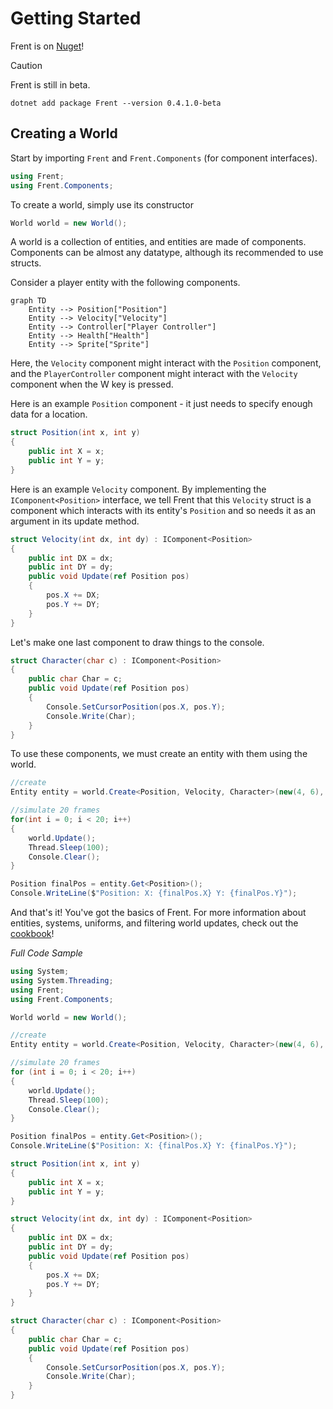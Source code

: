 
# Getting Started

Frent is on [Nuget](https://www.nuget.org/packages/Frent/)!

> [!CAUTION]
> Frent is still in beta.

```pwsh
dotnet add package Frent --version 0.4.1.0-beta
```

## Creating a World
Start by importing `Frent` and `Frent.Components` (for component interfaces).
```csharp
using Frent;
using Frent.Components;
```
To create a world, simply use its constructor
```csharp
World world = new World(); 
```
A world is a collection of entities, and entities are made of components. Components can be almost any datatype, although its recommended to use structs.

Consider a player entity with the following components.
```mermaid
graph TD
    Entity --> Position["Position"]
    Entity --> Velocity["Velocity"]
    Entity --> Controller["Player Controller"]
    Entity --> Health["Health"]
    Entity --> Sprite["Sprite"]
```
Here, the `Velocity` component might interact with the `Position` component, and the `PlayerController` component might interact with the `Velocity` component when the W key is pressed.

Here is an example `Position` component - it just needs to specify enough data for a location.
```csharp
struct Position(int x, int y)
{
    public int X = x;
    public int Y = y;
}
```
Here is an example `Velocity` component. By implementing the `IComponent<Position>` interface, we tell Frent that this `Velocity` struct is a component which interacts with its entity's `Position` and so needs it as an argument in its update method.
```csharp
struct Velocity(int dx, int dy) : IComponent<Position>
{
    public int DX = dx;
    public int DY = dy;
    public void Update(ref Position pos)
    {
        pos.X += DX;
        pos.Y += DY;
    }
}
```
Let's make one last component to draw things to the console.
```csharp
struct Character(char c) : IComponent<Position>
{
    public char Char = c;
    public void Update(ref Position pos)
    {
        Console.SetCursorPosition(pos.X, pos.Y);
        Console.Write(Char);
    }
}
```
To use these components, we must create an entity with them using the world.
```csharp
//create
Entity entity = world.Create<Position, Velocity, Character>(new(4, 6), new(2, 0), new('@'));

//simulate 20 frames
for(int i = 0; i < 20; i++)
{
    world.Update();
    Thread.Sleep(100);
    Console.Clear();
}

Position finalPos = entity.Get<Position>();
Console.WriteLine($"Position: X: {finalPos.X} Y: {finalPos.Y}");
```
And that's it! You've got the basics of Frent.
For more information about entities, systems, uniforms, and filtering world updates, check out the [cookbook](https://itsbuggingme.github.io/Frent/cookbook/component-composition.html)!

*Full Code Sample*
```csharp
using System;
using System.Threading;
using Frent;
using Frent.Components;

World world = new World();

//create
Entity entity = world.Create<Position, Velocity, Character>(new(4, 6), new(2, 0), new('@'));

//simulate 20 frames
for (int i = 0; i < 20; i++)
{
    world.Update();
    Thread.Sleep(100);
    Console.Clear();
}

Position finalPos = entity.Get<Position>();
Console.WriteLine($"Position: X: {finalPos.X} Y: {finalPos.Y}");

struct Position(int x, int y)
{
    public int X = x;
    public int Y = y;
}

struct Velocity(int dx, int dy) : IComponent<Position>
{
    public int DX = dx;
    public int DY = dy;
    public void Update(ref Position pos)
    {
        pos.X += DX;
        pos.Y += DY;
    }
}

struct Character(char c) : IComponent<Position>
{
    public char Char = c;
    public void Update(ref Position pos)
    {
        Console.SetCursorPosition(pos.X, pos.Y);
        Console.Write(Char);
    }
}
```
